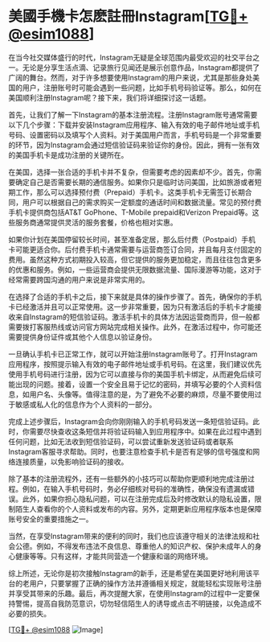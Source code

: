 # 美國手機卡怎麽註冊Instagram[[TG💪+ @esim1088](https://t.me/s/esim1088)]

在当今社交媒体盛行的时代，Instagram无疑是全球范围内最受欢迎的社交平台之一。无论是分享生活点滴、记录旅行见闻还是展示创意作品，Instagram都提供了广阔的舞台。然而，对于许多想要使用Instagram的用户来说，尤其是那些身处美国的用户，注册账号时可能会遇到一些问题，比如手机号码验证等。那么，如何在美国顺利注册Instagram呢？接下来，我们将详细探讨这一话题。

首先，让我们了解一下Instagram的基本注册流程。注册Instagram账号通常需要以下几个步骤：下载并安装Instagram应用程序、输入有效的电子邮件地址或手机号码、设置密码以及填写个人资料。对于美国用户而言，手机号码是一个非常重要的环节，因为Instagram会通过短信验证码来验证你的身份。因此，拥有一张有效的美国手机卡是成功注册的关键所在。

在美国，选择一张合适的手机卡并不复杂，但需要考虑的因素却不少。首先，你需要确定自己是否需要长期的通信服务。如果你只是临时访问美国，比如旅游或者短期工作，那么可以选择预付费（Prepaid）手机卡。这类手机卡无需签订长期合同，用户可以根据自己的需求购买一定额度的通话时间和数据流量。常见的预付费手机卡提供商包括AT&T GoPhone、T-Mobile prepaid和Verizon Prepaid等。这些服务商通常提供灵活的服务套餐，价格也相对实惠。

如果你计划在美国停留较长时间，甚至准备定居，那么后付费（Postpaid）手机卡可能更适合你。后付费手机卡通常需要与运营商签订合同，并且每月支付固定的费用。虽然这种方式初期投入较高，但它提供的服务更加稳定，而且往往包含更多的优惠和服务。例如，一些运营商会提供无限数据流量、国际漫游等功能，这对于经常需要跨国沟通的用户来说是非常实用的。

在选择了合适的手机卡之后，接下来就是具体的操作步骤了。首先，确保你的手机卡已经激活并且可以正常使用。这一步非常重要，因为只有激活后的手机卡才能接收来自Instagram的短信验证码。激活手机卡的具体方法因运营商而异，但一般都需要拨打客服热线或访问官方网站完成相关操作。此外，在激活过程中，你可能还需要提供身份证件或其他个人信息以验证身份。

一旦确认手机卡已正常工作，就可以开始注册Instagram账号了。打开Instagram应用程序，按照提示输入有效的电子邮件地址或手机号码。在这里，我们建议优先使用手机号码进行注册，因为它可以直接与你的美国手机卡绑定，从而避免后续可能出现的问题。接着，设置一个安全且易于记忆的密码，并填写必要的个人资料信息，如用户名、头像等。值得注意的是，为了避免不必要的麻烦，尽量不要使用过于敏感或私人化的信息作为个人资料的一部分。

完成上述步骤后，Instagram会向你刚刚输入的手机号码发送一条短信验证码。此时，你需要尽快查收这条短信并将验证码输入到应用程序中。如果在此过程中遇到任何问题，比如无法收到短信验证码，可以尝试重新发送验证码或者联系Instagram客服寻求帮助。同时，也要注意检查手机卡是否有足够的信号强度和网络连接质量，以免影响验证码的接收。

除了基本的注册流程外，还有一些额外的小技巧可以帮助你更顺利地完成注册过程。例如，在输入手机号码时，务必仔细核对号码的准确性，确保没有遗漏或错误。此外，如果你担心隐私问题，可以在注册完成后及时修改默认的隐私设置，限制陌生人查看你的个人资料或发布的内容。另外，定期更新应用程序版本也是保障账号安全的重要措施之一。

当然，在享受Instagram带来的便利的同时，我们也应该遵守相关的法律法规和社会公德。例如，不得发布违法不良信息、尊重他人的知识产权、保护未成年人的身心健康等等。只有这样，才能共同营造一个健康和谐的网络环境。

综上所述，无论你是初次接触Instagram的新手，还是希望在美国更好地利用该平台的老用户，只要掌握了正确的操作方法并遵循相关规定，就能轻松实现账号注册并享受其带来的乐趣。最后，再次提醒大家，在使用Instagram的过程中一定要保持警惕，提高自我防范意识，切勿轻信陌生人的诱导或点击不明链接，以免造成不必要的损失。

[[TG💪+ @esim1088](https://t.me/s/esim1088) ![Image](https://i.postimg.cc/4NQfJmqS/Snipaste-2025-05-13-00-14-12.png)]